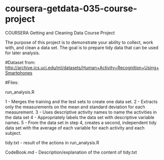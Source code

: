 # coursera-getdata-035-course-project
COURSERA Getting and Cleaning Data Course Project

The purpose of this project is to demonstrate your ability to collect, work with, and clean a data set. The goal is to prepare tidy data that can be used for later analysis. 

#Dataset from: 
http://archive.ics.uci.edu/ml/datasets/Human+Activity+Recognition+Using+Smartphones 

#Files:

run_analysis.R 

1 - Merges the training and the test sets to create one data set.
2 - Extracts only the measurements on the mean and standard deviation for each measurement. 
3 - Uses descriptive activity names to name the activities in the data set
4 - Appropriately labels the data set with descriptive variable names. 
5 - From the data set in step 4, creates a second, independent tidy data set with the average of each variable for each activity and each subject.

tidy.txt - result of the actions in run_analysis.R 

CodeBook.md - Description/explanation of the content of tidy.txt
